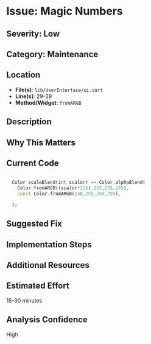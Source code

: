 # Issue: Magic Numbers

## Severity: Low

## Category: Maintenance

## Location
- **File(s)**: `lib/UserInterface/ui.dart`
- **Line(s)**: 29-29
- **Method/Widget**: `fromARGB`

## Description


## Why This Matters


## Current Code
```dart

  Color scaleBlend(int scalor) => Color.alphaBlend(
    Color.fromARGB((scalor*255),255,255,255),
    const Color.fromARGB(150,255,255,255),

  ); 
```

## Suggested Fix


## Implementation Steps


## Additional Resources


## Estimated Effort
15-30 minutes

## Analysis Confidence
High
